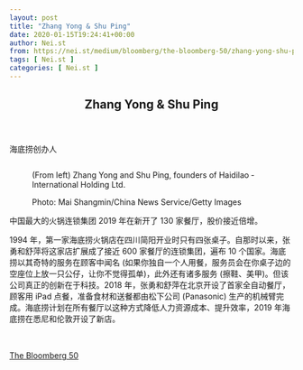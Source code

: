 ```yaml
---
layout: post
title: "Zhang Yong & Shu Ping"
date: 2020-01-15T19:24:41+00:00
author: Nei.st
from: https://nei.st/medium/bloomberg/the-bloomberg-50/zhang-yong-shu-ping
tags: [ Nei.st ]
categories: [ Nei.st ]
---
```


<article class="post-15155 post type-post status-publish format-standard hentry category-the-bloomberg-50" id="post-15155">
 <header class="page-header medium Archives">
  <div class="page-header__image">
  </div>
  <div class="page-header__content">
   <h1 class="page-title text-align-center">
    Zhang Yong &amp; Shu Ping
   </h1>
  </div>
 </header>
 <div class="entry-content aesop-entry-content" id="post-15155-content">
  <link as="font" crossorigin="anonymous" href="//cdn.jsdelivr.net/gh/0nd1jyU39XQ/_/glyph/font-face/0uIzqoZjSuJfvSBnvgXTcApMtcVhMcpr.woff" rel="preload" type="font/woff"/>
  <link as="font" crossorigin="anonymous" href="//cdn.jsdelivr.net/gh/0nd1jyU39XQ/_/glyph/font-face/1sTnSLZWDKucPX6SAk.woff" rel="preload" type="font/woff"/>
  <p class="blog-post__description">
   海底捞创办人
  </p>
  <span id="more-15155">
  </span>
  <div class="container img">
   <div class="aspectRatioPlaceholder">
    <div class="progressiveMedia" data-height="1650" data-width="2200">
     <img alt="" class="progressiveMedia-image" data-src="https://cdn.jsdelivr.net/gh/0nd1jyU39XQ/_/img/1/icLimv.c5LTk.jpg" src="https://cdn.jsdelivr.net/gh/0nd1jyU39XQ/_/img/1/icLimv.c5LTk.jpg"/>
    </div>
   </div>
   <div class="aesop-image-component">
    <figure class="aesop-image-component-image aesop-component-align-center aesop-image-component-caption-left">
     <figcaption class="aesop-image-component-caption">
      <p class="aesop-cap-description">
       (From left) Zhang Yong and Shu Ping, ­founders of Haidilao ­International ­Holding Ltd.
      </p>
      <p class="aesop-cap-cred">
       Photo: Mai Shangmin/China News Service/Getty Images
      </p>
     </figcaption>
    </figure>
   </div>
  </div>
  <p class="ixMocWtwYwok">
   中国最大的火锅连锁集团 2019 年在新开了 130 家餐厅，股价接近倍增。
  </p>
  <p>
   1994 年，第一家海底捞火锅店在四川简阳开业时只有四张桌子。自那时以来，张勇和舒萍将这家店扩展成了接近 600 家餐厅的连锁集团，遍布 10 个国家。海底捞以其奇特的服务在顾客中闻名 (如果你独自一个人用餐，服务员会在你桌子边的空座位上放一只公仔，让你不觉得孤单)，此外还有诸多服务 (擦鞋、美甲)。但该公司真正的创新在于科技。2018 年，张勇和舒萍在北京开设了首家全自动餐厅，顾客用 iPad 点餐，准备食材和送餐都由松下公司 (Panasonic) 生产的机械臂完成。海底捞计划在所有餐厅以这种方式降低人力资源成本、提升效率，2019 年海底捞在悉尼和伦敦开设了新店。
  </p>
  <div class="container img">
   <a href="https://nei.st/category/medium/bloomberg/the-bloomberg-50">
    <div class="aspectRatioPlaceholder">
     <div class="progressiveMedia" data-height="2000" data-width="1500">
      <img alt="" class="progressiveMedia-image lazyload" data-src="https://cdn.jsdelivr.net/gh/0nd1jyU39XQ/_/img/1/i8.Ij.d_HDcc.jpg" src="https://cdn.jsdelivr.net/gh/0nd1jyU39XQ/_/img/1/i8.Ij.d_HDcc.jpg"/>
     </div>
    </div>
   </a>
  </div>
  <div class="container ag ah">
   <div class="fe n el">
    <a class="dt du bn bo bp bq br bs bt bu dv dw bx by dx dy" href="https://nei.st/medium/bloomberg-businessweek?source=https://www.bloomberg.com/news/articles/2019-12-04/haidilao-s-zhang-yong-shu-ping-are-hot-pot-s-first-family">
     <div class="c ff fg ag ah fh el fi fj ce fk fl fm fn fo fp fq fr fs ft fu">
      <div class="bs em en eo ep eq fv ah fw fg ag bm eu fx q fy fz p ac">
      </div>
     </div>
    </a>
   </div>
  </div>
  <div class="code-block code-block-2" style="margin: 8px 0; clear: both;">
   <br/>
   <div class="container ads_KbHEVhh8Rw">
    <div class="card card--blog post-sidebar">
     <div class="card-body">
      <div class="logo_ngcontent-kty-0">
      </div>
      <div class="iframe-blocker U6XAMK63Vh00WqvF2BacIQ">
       <div class="background-h60B">
       </div>
       <div class="WumZiPCS4MeMw4pxQ">
       </div>
      </div>
     </div>
     <div class="card-footer">
      <div class="card-footer-wrapper" layout="row bottom-left">
      </div>
     </div>
    </div>
   </div>
  </div>
 </div>
 <footer class="entry-footer">
  <div class="categories icon-link">
   <a href="https://nei.st/category/medium/bloomberg/the-bloomberg-50" rel="category tag">
    The Bloomberg 50
   </a>
  </div>
 </footer>
</article>

